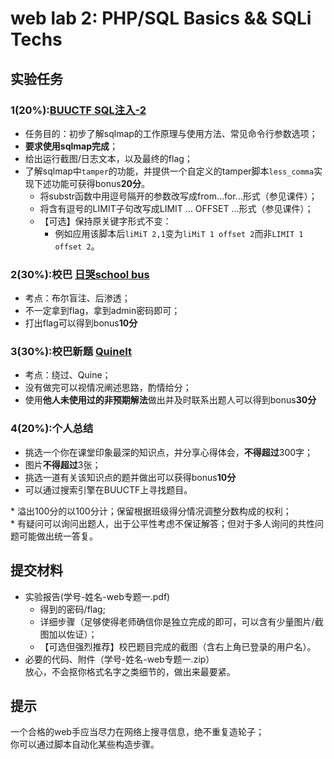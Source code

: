 # web lab 2: PHP/SQL Basics && SQLi Techs
## 实验任务
### 1(**20%**):[BUUCTF SQL注入-2](https://buuoj.cn/challenges#[%E7%AC%AC%E4%B8%80%E7%AB%A0%20web%E5%85%A5%E9%97%A8]SQL%E6%B3%A8%E5%85%A5-2)
+ 任务目的：初步了解sqlmap的工作原理与使用方法、常见命令行参数选项；
+ **要求使用sqlmap完成**；
+ 给出运行截图/日志文本，以及最终的flag；
+ 了解sqlmap中`tamper`的功能，并提供一个自定义的tamper脚本`less_comma`实现下述功能可获得bonus**20分**。    
    + 将substr函数中用逗号隔开的参数改写成from...for...形式（参见课件）；
    + 将含有逗号的LIMIT子句改写成LIMIT ... OFFSET ...形式（参见课件）；
    + 【可选】保持原关键字形式不变：
        + 例如应用该脚本后`liMiT 2,1`变为`liMiT 1 offset 2`而非`LIMIT 1 offset 2`。  

### 2(**30%**):校巴 [日哭school bus](https://zjusec.com/challenges/44)    
+ 考点：布尔盲注、后渗透；    
+ 不一定拿到flag，拿到admin密码即可；    
+ 打出flag可以得到bonus**10分**    

### 3(**30%**):校巴新题 [QuineIt](https://zjusec.com/challenges/138)    
+ 考点：绕过、Quine；    
+ 没有做完可以视情况阐述思路，酌情给分；    
+ 使用**他人未使用过的非预期解法**做出并及时联系出题人可以得到bonus**30分**

### 4(**20%**):个人总结
+ 挑选一个你在课堂印象最深的知识点，并分享心得体会，**不得超过**300字；    
+ 图片**不得超过**3张；
+ 挑选一道有关该知识点的题并做出可以获得bonus**10分** 
+ 可以通过搜索引擎在BUUCTF上寻找题目。 

\* 溢出100分的以100分计；保留根据班级得分情况调整分数构成的权利；    
\* 有疑问可以询问出题人，出于公平性考虑不保证解答；但对于多人询问的共性问题可能做出统一答复。    


## 提交材料    
+ 实验报告(学号-姓名-web专题一.pdf)    
    + 得到的密码/flag;    
    + 详细步骤（足够使得老师确信你是独立完成的即可，可以含有少量图片/截图加以佐证）；     
    + 【可选但强烈推荐】校巴题目完成的截图（含右上角已登录的用户名）。    
+ 必要的代码、附件（学号-姓名-web专题一.zip）    
放心，不会抠你格式名字之类细节的，做出来最要紧。

## 提示    
一个合格的web手应当尽力在网络上搜寻信息，绝不重复造轮子；    
你可以通过脚本自动化某些构造步骤。    
